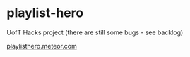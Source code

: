 playlist-hero
=============

UofT Hacks project (there are still some bugs - see backlog)

<a href='playlisthero.meteor.com'>playlisthero.meteor.com</a>

